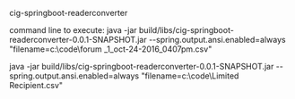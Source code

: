 cig-springboot-readerconverter

command line to execute:
java -jar build/libs/cig-springboot-readerconverter-0.0.1-SNAPSHOT.jar --spring.output.ansi.enabled=always  "filename=c:\\code\\forum _1_oct-24-2016_0407pm.csv"

java -jar build/libs/cig-springboot-readerconverter-0.0.1-SNAPSHOT.jar --spring.output.ansi.enabled=always  "filename=c:\code\Limited Recipient.csv"
